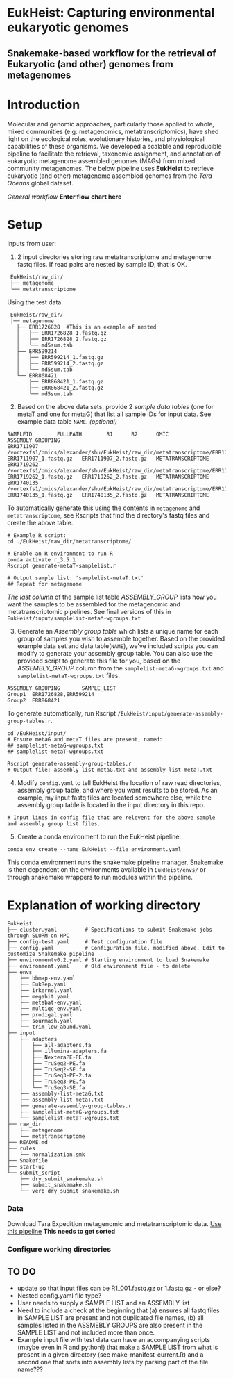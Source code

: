 # EukHeist: Capturing environmental eukaryotic genomes
## Snakemake-based workflow for the retrieval of Eukaryotic (and other) genomes from metagenomes


# Introduction
Molecular and genomic approaches, particularly those applied to whole, mixed communities (e.g. metagenomics, metatranscriptomics), have shed light on the ecological roles, evolutionary histories, and physiological capabilities of these organisms. We developed a scalable and reproducible pipeline to facilitate the retrieval, taxonomic assignment, and annotation of eukaryotic metagenome assembled genomes (MAGs) from mixed community metagenomes. The below pipeline uses **EukHeist** to retrieve eukaryotic (and other) metagenome assembled genomes from the *Tara Oceans* global dataset.

_General workflow_
**Enter flow chart here**


# Setup
Inputs from user:   
1.  2 input directories storing raw metatranscriptome and metagenome fastq files. If read pairs are nested by sample ID, that is OK.
```
 EukHeist/raw_dir/
 ├── metagenome
 └── metatranscriptome
```
Using the test data:
```
 EukHeist/raw_dir/
 │── metagenome
   ├── ERR1726828  #This is an example of nested
   │   ├── ERR1726828_1.fastq.gz
   │   ├── ERR1726828_2.fastq.gz
   │   └── md5sum.tab
   ├── ERR599214
   │   ├── ERR599214_1.fastq.gz
   │   ├── ERR599214_2.fastq.gz
   │   └── md5sum.tab
   └── ERR868421
       ├── ERR868421_1.fastq.gz
       ├── ERR868421_2.fastq.gz
       └── md5sum.tab
```

2. Based on the above data sets, provide 2 *sample data tables* (one for metaT and one for metaG) that list all sample IDs for input data. See example data table ```NAME```. _(optional)_
```
SAMPLEID        FULLPATH        R1      R2      OMIC    ASSEMBLY_GROUPING
ERR1711907      /vortexfs1/omics/alexander/shu/EukHeist/raw_dir/metatranscriptome/ERR1711907    ERR1711907_1.fastq.gz   ERR1711907_2.fastq.gz   METATRANSCRIPTOME       
ERR1719262      /vortexfs1/omics/alexander/shu/EukHeist/raw_dir/metatranscriptome/ERR1719262    ERR1719262_1.fastq.gz   ERR1719262_2.fastq.gz   METATRANSCRIPTOME       
ERR1740135      /vortexfs1/omics/alexander/shu/EukHeist/raw_dir/metatranscriptome/ERR1740135    ERR1740135_1.fastq.gz   ERR1740135_2.fastq.gz   METATRANSCRIPTOME  
```
To automatically generate this using the contents in ```metagenome``` and ```metatranscriptome```, see Rscripts that find the directory's fastq files and create the above table.
```
# Example R script:
cd ./EukHeist/raw_dir/metatranscriptome/

# Enable an R environment to run R
conda activate r_3.5.1
Rscript generate-metaT-samplelist.r

# Output sample list: 'samplelist-metaT.txt'
## Repeat for metagenome

```
*The last column* of the sample list table _ASSEMBLY_GROUP_ lists how you want the samples to be assembled for the metagenomic and metatranscriptomic pipelines. See final versions of this in ```EukHeist/input/samplelist-meta*-wgroups.txt```

3. Generate an *Assembly group table* which lists a unique name for each group of samples you wish to assemble together. Based on the provided example data set and data table(```NAME```), we've included scripts you can modify to generate your assembly group table. You can also use the provided script to generate this file for you, based on the _ASSEMBLY_GROUP_ column from the ```samplelist-metaG-wgroups.txt``` and ```samplelist-metaT-wgroups.txt``` files.
```
ASSEMBLY_GROUPING       SAMPLE_LIST
Group1  ERR1726828,ERR599214
Group2  ERR868421
```

To generate automatically, run Rscript ```/EukHeist/input/generate-assembly-group-tables.r```.
```
cd /EukHeist/input/
# Ensure metaG and metaT files are present, named:
## samplelist-metaG-wgroups.txt
## samplelist-metaT-wgroups.txt

Rscript generate-assembly-group-tables.r
# Output file: assembly-list-metaG.txt and assembly-list-metaT.txt

```

4. Modify ```config.yaml``` to tell EukHeist the location of raw read directories, assembly group table, and where you want results to be stored.
As an example, my input fastq files are located somewhere else, while the assembly group table is located in the input directory in this repo. 
```
# Input lines in config file that are relevent for the above sample and assembly group list files.
```

5. Create a conda environment to run the EukHeist pipeline:

```conda env create --name EukHeist --file environment.yaml```

This conda environment runs the snakemake pipeline manager. Snakemake is then dependent on the environments available in ```EukHeist/envs/``` or through snakemake wrappers to run modules within the pipeline.


# Explanation of working directory

```
EukHeist
├── cluster.yaml         # Specifications to submit Snakemake jobs through SLURM on HPC
├── config-test.yaml     # Test configuration file
├── config.yaml          # Configuration file, modified above. Edit to customize Snakemake pipeline
├── environmentv0.2.yaml # Starting environment to load Snakemake
├── environment.yaml     # Old environment file - to delete
├── envs
│   ├── bbmap-env.yaml
│   ├── EukRep.yaml
│   ├── irkernel.yaml
│   ├── megahit.yaml
│   ├── metabat-env.yaml
│   ├── multiqc-env.yaml
│   ├── prodigal.yaml
│   ├── sourmash.yaml
│   └── trim_low_abund.yaml
├── input
│   ├── adapters
│   │   ├── all-adapters.fa
│   │   ├── illumina-adapters.fa
│   │   ├── NexteraPE-PE.fa
│   │   ├── TruSeq2-PE.fa
│   │   ├── TruSeq2-SE.fa
│   │   ├── TruSeq3-PE-2.fa
│   │   ├── TruSeq3-PE.fa
│   │   └── TruSeq3-SE.fa
│   ├── assembly-list-metaG.txt
│   ├── assembly-list-metaT.txt
│   ├── generate-assembly-group-tables.r
│   ├── samplelist-metaG-wgroups.txt
│   └── samplelist-metaT-wgroups.txt
├── raw_dir
│   ├── metagenome
│   └── metatranscriptome
├── README.md
├── rules
│   └── normalization.smk
├── Snakefile
├── start-up
└── submit_script
    ├── dry_submit_snakemake.sh
    ├── submit_snakemake.sh
    └── verb_dry_submit_snakemake.sh
```


### Data
Download Tara Expedition metagenomic and metatranscriptomic data. [Use this pipeline](https://github.com/AlexanderLabWHOI/tara-download-snakemake/blob/master/Snakefile)
**This needs to get sorted**

### Configure working directories


## TO DO
* update so that input files can be R1_001.fastq.gz or 1.fastq.gz - or else? 
* Nested config.yaml file type?
* User needs to supply a SAMPLE LIST and an ASSEMBLY list
* Need to include a check at the beginning that (a) ensures all fastq files in SAMPLE LIST are present and not duplicated file names, (b) all samples listed in the ASSMEBLY GROUPS are also present in the SAMPLE LIST and not included more than once.
* Example input file with test data can have an accompanying scripts (maybe even in R and python!) that make a SAMPLE LIST from what is present in a given directory (see make-manifest-current.R) and a second one that sorts into assembly lists by parsing part of the file name???

